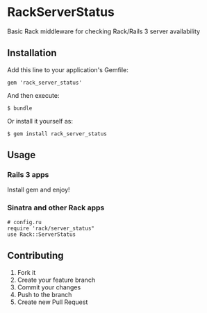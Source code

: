 # RackServerStatus

Basic Rack middleware for checking Rack/Rails 3 server availability

## Installation

Add this line to your application's Gemfile:

    gem 'rack_server_status'

And then execute:

    $ bundle

Or install it yourself as:

    $ gem install rack_server_status

## Usage
### Rails 3 apps
Install gem and enjoy!

### Sinatra and other Rack apps
    # config.ru
    require 'rack/server_status"
    use Rack::ServerStatus

## Contributing

1. Fork it
2. Create your feature branch
3. Commit your changes
4. Push to the branch
5. Create new Pull Request